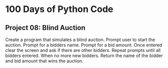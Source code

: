 # 100 Days of Python Code

## Project 08: Blind Auction

Create a program that simulates a blind auction.
Prompt user to start the auction.
Prompt for a bidders name.
Prompt for a bid amount.
Once entered clear the screen and ask if there are other bidders.
Repeat prompts until all bidders entered.
When no more new bidders.
Return the name of the bidder and bid amount that wins the auction.